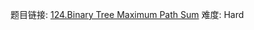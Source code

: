 题目链接: [124.Binary Tree Maximum Path Sum][1]
难度: Hard

[1]: https://leetcode.com/problems/binary-tree-maximum-path-sum/